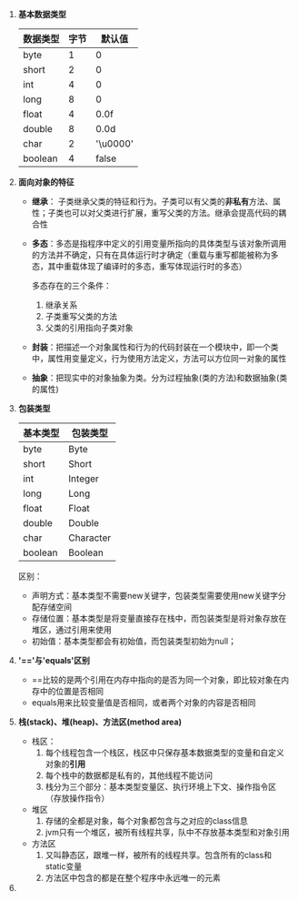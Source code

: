 1. **基本数据类型**

   | 数据类型 | 字节 | 默认值   |
   | -------- | ---- | -------- |
   | byte     | 1    | 0        |
   | short    | 2    | 0        |
   | int      | 4    | 0        |
   | long     | 8    | 0        |
   | float    | 4    | 0.0f     |
   | double   | 8    | 0.0d     |
   | char     | 2    | '\u0000' |
   | boolean  | 4    | false    |

2. **面向对象的特征**

   - **继承**： 子类继承父类的特征和行为。子类可以有父类的**非私有**方法、属性；子类也可以对父类进行扩展，重写父类的方法。继承会提高代码的耦合性

   - **多态**：多态是指程序中定义的引用变量所指向的具体类型与该对象所调用的方法并不确定，只有在具体运行时才确定（重载与重写都能被称为多态，其中重载体现了编译时的多态，重写体现运行时的多态）

     多态存在的三个条件：

     1. 继承关系
     2. 子类重写父类的方法
     3. 父类的引用指向子类对象

   - **封装**：把描述一个对象属性和行为的代码封装在一个模块中，即一个类中，属性用变量定义，行为使用方法定义，方法可以方位同一对象的属性

   - **抽象**：把现实中的对象抽象为类。分为过程抽象(类的方法)和数据抽象(类的属性)

3. **包装类型**

   | 基本类型 | 包装类型  |
   | -------- | --------- |
   | byte     | Byte      |
   | short    | Short     |
   | int      | Integer   |
   | long     | Long      |
   | float    | Float     |
   | double   | Double    |
   | char     | Character |
   | boolean  | Boolean   |

   区别：

   - 声明方式：基本类型不需要new关键字，包装类型需要使用new关键字分配存储空间
   - 存储位置：基本类型是将变量直接存在栈中，而包装类型是将对象存放在堆区，通过引用来使用
   - 初始值：基本类型都会有初始值，而包装类型初始为null；

4. **'=='与'equals'区别**

   - ==比较的是两个引用在内存中指向的是否为同一个对象，即比较对象在内存中的位置是否相同
   - equals用来比较变量值是否相同，或者两个对象的内容是否相同

5. **栈(stack)、堆(heap)、方法区(method area)**

   - 栈区：
     1. 每个线程包含一个栈区，栈区中只保存基本数据类型的变量和自定义对象的**引用**
     2. 每个栈中的数据都是私有的，其他线程不能访问
     3. 栈分为三个部分：基本类型变量区、执行环境上下文、操作指令区（存放操作指令）
   - 堆区
     1. 存储的全都是对象，每个对象都包含与之对应的class信息
     2. jvm只有一个堆区，被所有线程共享，队中不存放基本类型和对象引用
   - 方法区
     1. 又叫静态区，跟堆一样，被所有的线程共享。包含所有的class和static变量
     2. 方法区中包含的都是在整个程序中永远唯一的元素

6. [**接口与抽象类**]: https://github.com/weaponed/JavaLearning/blob/master/%E6%8A%BD%E8%B1%A1%E7%B1%BB%E4%B8%8E%E6%8E%A5%E5%8F%A3.md

   

